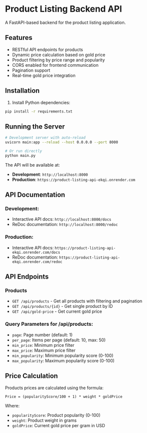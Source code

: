 # Product Listing Backend API

A FastAPI-based backend for the product listing application.

## Features

- RESTful API endpoints for products
- Dynamic price calculation based on gold price
- Product filtering by price range and popularity
- CORS enabled for frontend communication
- Pagination support
- Real-time gold price integration

## Installation

1. Install Python dependencies:
```bash
pip install -r requirements.txt
```

## Running the Server

```bash
# Development server with auto-reload
uvicorn main:app --reload --host 0.0.0.0 --port 8000

# Or run directly
python main.py
```

The API will be available at:
- **Development**: `http://localhost:8000`
- **Production**: `https://product-listing-api-ekqi.onrender.com`

## API Documentation

### Development:
- Interactive API docs: `http://localhost:8000/docs`
- ReDoc documentation: `http://localhost:8000/redoc`

### Production:
- Interactive API docs: `https://product-listing-api-ekqi.onrender.com/docs`
- ReDoc documentation: `https://product-listing-api-ekqi.onrender.com/redoc`

## API Endpoints

### Products
- `GET /api/products` - Get all products with filtering and pagination
- `GET /api/products/{id}` - Get single product by ID
- `GET /api/gold-price` - Get current gold price

### Query Parameters for /api/products:
- `page`: Page number (default: 1)
- `per_page`: Items per page (default: 10, max: 50)
- `min_price`: Minimum price filter
- `max_price`: Maximum price filter
- `min_popularity`: Minimum popularity score (0-100)
- `max_popularity`: Maximum popularity score (0-100)

## Price Calculation

Products prices are calculated using the formula:
```
Price = (popularityScore/100 + 1) * weight * goldPrice
```

Where:
- `popularityScore`: Product popularity (0-100)
- `weight`: Product weight in grams
- `goldPrice`: Current gold price per gram in USD